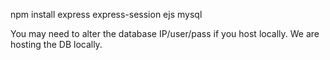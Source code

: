 npm install express express-session ejs mysql

You may need to alter the database IP/user/pass if you host locally. We are hosting the DB locally. 